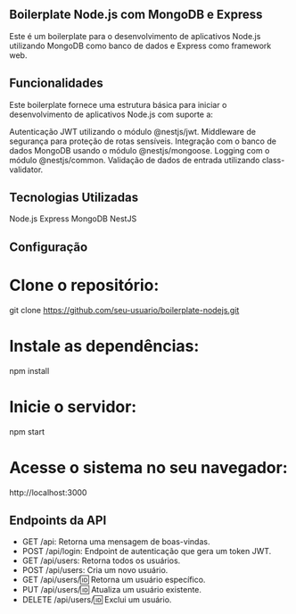 ## Boilerplate Node.js com MongoDB e Express
Este é um boilerplate para o desenvolvimento de aplicativos Node.js utilizando MongoDB como banco de dados e Express como framework web.

## Funcionalidades
Este boilerplate fornece uma estrutura básica para iniciar o desenvolvimento de aplicativos Node.js com suporte a:

Autenticação JWT utilizando o módulo @nestjs/jwt.
Middleware de segurança para proteção de rotas sensíveis.
Integração com o banco de dados MongoDB usando o módulo @nestjs/mongoose.
Logging com o módulo @nestjs/common.
Validação de dados de entrada utilizando class-validator.

## Tecnologias Utilizadas
Node.js
Express
MongoDB
NestJS

## Configuração

# Clone o repositório:
git clone https://github.com/seu-usuario/boilerplate-nodejs.git

# Instale as dependências:
npm install

# Inicie o servidor:
npm start

# Acesse o sistema no seu navegador:
http://localhost:3000

## Endpoints da API
- GET /api: Retorna uma mensagem de boas-vindas.
- POST /api/login: Endpoint de autenticação que gera um token JWT.
- GET /api/users: Retorna todos os usuários.
- POST /api/users: Cria um novo usuário.
- GET /api/users/:id: Retorna um usuário específico.
- PUT /api/users/:id: Atualiza um usuário existente.
- DELETE /api/users/:id: Exclui um usuário.
